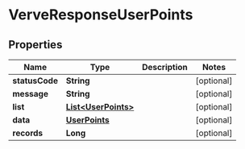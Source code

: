 
# VerveResponseUserPoints

## Properties
Name | Type | Description | Notes
------------ | ------------- | ------------- | -------------
**statusCode** | **String** |  |  [optional]
**message** | **String** |  |  [optional]
**list** | [**List&lt;UserPoints&gt;**](UserPoints.md) |  |  [optional]
**data** | [**UserPoints**](UserPoints.md) |  |  [optional]
**records** | **Long** |  |  [optional]



